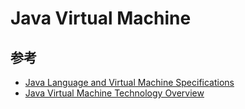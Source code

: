 # Java Virtual Machine

## 参考

- [Java Language and Virtual Machine Specifications](https://docs.oracle.com/javase/specs/index.html)
- [Java Virtual Machine Technology Overview](https://docs.oracle.com/en/java/javase/17/vm/java-virtual-machine-technology-overview.html)
